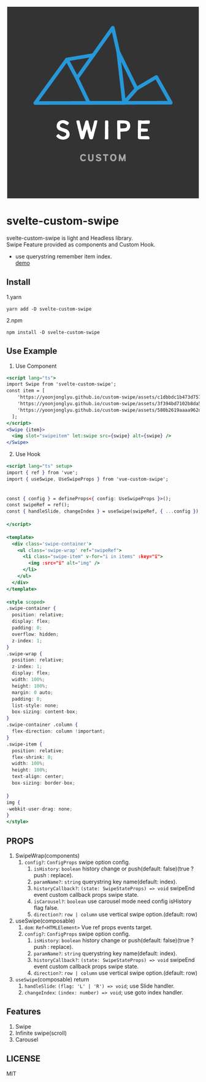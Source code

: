 <p align="center"><img src="https://github.com/yoonjonglyu/custom-swipe/blob/main/swipe.png"title="custom_swipe_logo" alt="swipe_logo" />
</p>
<p algin="center">

# svelte-custom-swipe

svelte-custom-swipe is light and Headless library.  
Swipe Feature provided as components and Custom Hook.  
* use querystring remember item index.  
[demo](https://yoonjonglyu.github.io/custom-swipe/)

## Install

1.yarn

```shell
yarn add -D svelte-custom-swipe
```

2.npm

```shell
npm install -D svelte-custom-swipe
```

## Use Example

1. Use Component

```jsx
<script lang="ts">
import Swipe from 'svelte-custom-swipe';
const item = [
    'https://yoonjonglyu.github.io/custom-swipe/assets/c1dbbdc1b473d757ed94a80d6cff51f5.jpg',
    'https://yoonjonglyu.github.io/custom-swipe/assets/3f394bd7102b8da522047a82fd90f3e8.jpg',
    'https://yoonjonglyu.github.io/custom-swipe/assets/580b2619aaaa962d2fe3d9714de50cf7.jpg',
  ];
</script>
<Swipe {item}>
  <img slot="swipeitem" let:swipe src={swipe} alt={swipe} />
</Swipe>
```

2. Use Hook

```jsx
<script lang="ts" setup>
import { ref } from 'vue';
import { useSwipe, UseSwipeProps } from 'vue-custom-swipe';


const { config } = defineProps<{ config: UseSwipeProps }>();
const swipeRef = ref();
const { handleSlide, changeIndex } = useSwipe(swipeRef, { ...config });

</script>

<template>
  <div class='swipe-container'>
    <ul class='swipe-wrap' ref="swipeRef">
      <li class="swipe-item" v-for="i in items" :key="i">
        <img :src="i" alt="img" />
      </li>
    </ul>
  </div>
</template>

<style scoped>
.swipe-container {
  position: relative;
  display: flex;
  padding: 0;
  overflow: hidden;
  z-index: 1;
}
.swipe-wrap {
  position: relative;
  z-index: 1;
  display: flex;
  width: 100%;
  height: 100%;
  margin: 0 auto;
  padding: 0;
  list-style: none;
  box-sizing: content-box;
}
.swipe-container .column {
  flex-direction: column !important;
}
.swipe-item {
  position: relative;
  flex-shrink: 0;
  width: 100%;
  height: 100%;
  text-align: center;
  box-sizing: border-box;

}
img {
-webkit-user-drag: none;
}
</style>
```

## PROPS

1. SwipeWrap(components)
   1. `config?`: `ConfigProps` swipe option config.
      1. `isHistory`: `boolean` history change or push(default: false)(true ? push : replace).
      2. `paramName?`: `string` querystring key name(default: index).
      3. `historyCallback?`: `(state: SwipeStateProps) => void` swipeEnd event custom callback props swipe state.
      4. `isCarousel?`: `boolean` use carousel mode need config isHistory flag false.
      5. `direction?`: `row | column` use vertical swipe option.(default: row)
2. useSwipe(composable)
   1. `dom`: `Ref<HTMLElement>` Vue ref props events target.
   2. `config?`: `ConfigProps` swipe option config.
      1. `isHistory`: `boolean` history change or push(default: false)(true ? push : replace).
      2. `paramName?`: `string` querystring key name(default: index).
      3. `historyCallback?`: `(state: SwipeStateProps) => void` swipeEnd event custom callback props swipe state.
      4. `direction?`: `row | column` use vertical swipe option.(default: row)
3. `useSwipe`(composable) return
   1. `handleSlide`: `(flag: 'L' | 'R') => void`; use Slide handler.
   2. `changeIndex`: `(index: number) => void`; use goto index handler.

## Features

1. Swipe
2. Infinite swipe(scroll)
3. Carousel

## LICENSE

MIT

